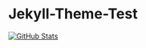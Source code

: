 # Jekyll-Theme-Test


[![GitHub Stats](https://github-readme-stats.vercel.app/api?username=YourGitHubUsername&repo=YourRepositoryName&show_icons=true&locale=en)](https://github.com/YourGitHubUsername/YourRepositoryName)